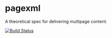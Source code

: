 # pagexml
A theoretical spec for delivering multipage content.

[![Build Status](https://travis-ci.org/ir-g/pagexml.svg?branch=gh-pages)](https://travis-ci.org/ir-g/pagexml)
